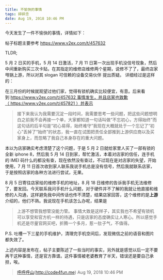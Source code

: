```yaml
---
title: 不愉快的事情
tags: 碎碎念
date: Aug 19, 2018 10:46 PM
---
```


今天发生了一件不愉快的事情，详情如下：

帖子标题主要参考 https://www.v2ex.com/t/457632

TLDR;

5 月 2 日买的手机，5 月 14 日激活，7 月 11 日第一次出现手机没信号现象，然后中间重新购买三次卡贴，在其指定的维修店维修两个星期，说修不了了，最终店家甩锅上游，所以对其 slogan 可信赖的设备交易伙伴 提出质疑。
详细经过是这样的：

在三月份的时候就观望过他们家，觉得有锁机确实比较便宜，有意。后来看到 https://www.v2ex.com/t/457632 事情发生，并且店家也致歉（ https://www.v2ex.com/t/457821 ）并表示
> 接下来我认为我需要沉淀一段时间，我需要思考一些问题，把这些问题想明白之前我不会再接一个单，大家都知道一句话叫做“不忘初心，方得始终”而这句话的后半句是“初心易得，始终难守”我现在大概就处于一个忘记了“初心”丢掉了“始终”的状态，我一直在试图把责任全部推到上游供应商以及买家身上，而忽略了我自己本身存在的重大问题。

本以为店家确实考虑清楚了这个问题，于是 5 月 2 日就给家里人买了一部有锁的全新 iphone 8，然后我 5 月 14 日到家，帮忙激活，本着对店家的信任，连手机的 IMEI 码什么的都没有查，现在依然没有查过，不过现在是对店家的失望，开始使用，7 月 11 日首次收到家人联系我说手机总是没有信号，然后我就联系店家，于是按照店家的各种方法进行尝试，无果。

8 月 5 日寄往店家给的维修手机的地址，8 月 18 日维修的告诉我手机无法维修了，要发回。今天联系我问手机什么问题，对于硬件并不了解的我就让他直接和维修的人沟通，这样避免我中间传话也传不清楚，结果店家回答，这个维修的是**上游**介绍的，他们不熟。我说现在手机该怎么办呢，结果是
> 上游不想管我想管没能力管。
事情大致是这样子，其实我也不希望有锁机可以享受和官方机一样的待遇，只是店家的态度确实让人寒心。所以感觉手机还是尽量官网买吧，折腾一个多月，惹一肚子气，不值得。

P.S. 吐槽一下三星的手机维护，清理完手机空间后，发现微信之前的语音和图片都失效了。

上述内容是发布在[][1]，帖子主要陈述了一些当时的事实，另外就是感觉以后一定不要再干这种事情，还是官方靠谱。这件事情被老婆教育了半天，错误还是要自己承担，唉。


> [呼呼呼山]()(http://code4fun.me)
> Aug 19, 2018 10:46 PM 

[1]:	https://www.v2ex.com/t/481231 "v2ex上的帖子"

